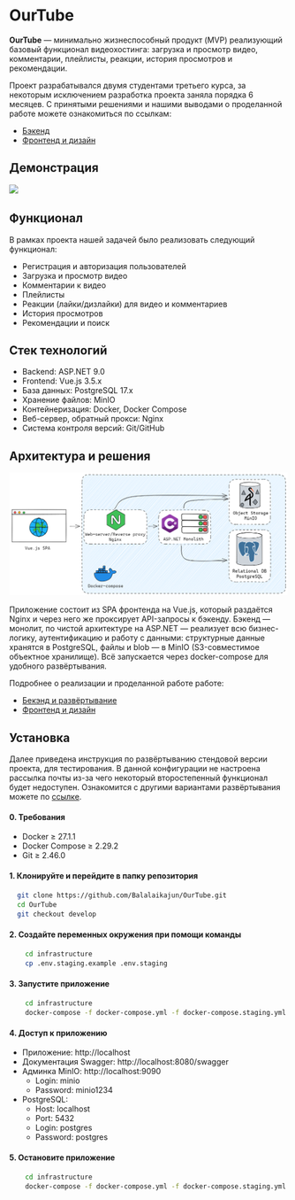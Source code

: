# OurTube

**OurTube** — минимально жизнеспособный продукт (MVP) реализующий базовый функционал видеохостинга: загрузка и
просмотр видео,
комментарии, плейлисты, реакции, история просмотров и рекомендации.

Проект разрабатывался двумя студентами третьего курса, за некоторым исключением разработка проекта заняла порядка 6
месяцев. С принятыми решениями и нашими выводами о проделанной работе можете ознакомиться по ссылкам:

- [Бэкенд](./documentation/backend_review.md)
- [Фронтенд и дизайн](./documentation/frontend.md)

## Демонстрация

![](./documentation/assets/example.gif)

## Функционал

В рамках проекта нашей задачей было реализовать следующий функционал:

- Регистрация и авторизация пользователей
- Загрузка и просмотр видео
- Комментарии к видео
- Плейлисты
- Реакции (лайки/дизлайки) для видео и комментариев
- История просмотров
- Рекомендации и поиск

## Стек технологий

- Backend: ASP.NET 9.0
- Frontend: Vue.js 3.5.x
- База данных: PostgreSQL 17.x
- Хранение файлов: MinIO
- Контейнеризация: Docker, Docker Compose
- Веб-сервер, обратный прокси: Nginx
- Система контроля версий: Git/GitHub

## Архитектура и решения

![img.png](./documentation/assets/Architecture.png)

Приложение состоит из SPA фронтенда на Vue.js, который раздаётся Nginx и через него же проксирует API-запросы
к бэкенду. Бэкенд — монолит, по чистой архитектуре на ASP.NET — реализует всю бизнес-логику, аутентификацию и работу с
данными: структурные
данные хранятся в PostgreSQL, файлы и blob — в MinIO (S3-совместимое объектное хранилище). Всё запускается через
docker-compose для удобного развёртывания.

Подробнее о реализации и проделанной работе работе:

- [Бекэнд и развёртывание](./documentation/backend.md)
- [Фронтенд и дизайн](./documentation/frontend.md)

## Установка

Далее приведена инструкция по развёртыванию стендовой версии проекта, для тестирования. В данной конфигурации не
настроена рассылка почты из-за чего некоторый второстепенный функционал будет недоступен.
Ознакомится с другими вариантами развёртывания можете по [ссылке](./documentation/deployment.md).

#### 0. Требования

- Docker ≥ 27.1.1
- Docker Compose ≥ 2.29.2
- Git ≥ 2.46.0

#### 1. Клонируйте и перейдите в папку репозитория

```bash
  git clone https://github.com/Balalaikajun/OurTube.git
  cd OurTube
  git checkout develop
```

#### 2. Создайте переменных окружения при помощи команды

```bash
    cd infrastructure
    cp .env.staging.example .env.staging
```

#### 3. Запустите приложение

```bash
    cd infrastructure
    docker-compose -f docker-compose.yml -f docker-compose.staging.yml up -d
```

#### 4. Доступ к приложению

- Приложение: http://localhost
- Документация Swagger: http://localhost:8080/swagger
- Админка MinIO: http://localhost:9090
    - Login: minio
    - Password: minio1234
- PostgreSQL:
    - Host: localhost
    - Port: 5432
    - Login: postgres
    - Password: postgres

#### 5. Остановите приложение

```bash
    cd infrastructure
    docker-compose -f docker-compose.yml -f docker-compose.staging.yml down
```